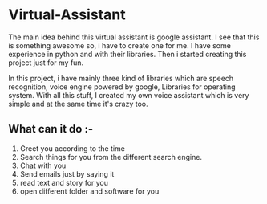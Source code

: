 # Virtual-Assistant
The main idea behind this virtual assistant is google assistant. I see that this is something awesome so, i have to create one for me. I have some experience in python and with their libraries. Then i started creating this project just for my fun.

In this project, i have mainly three kind of libraries which are speech recognition, voice engine powered by google, Libraries for operating system. With all this stuff, I created my own voice assistant which is very simple and at the same time it's crazy too.

## What can it do :-
1. Greet you according to the time
2. Search things for you from the different search engine.
3. Chat with you
4. Send emails just by saying it
5. read text and story for you
6. open different folder and software for you
